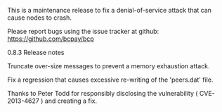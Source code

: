 
This is a maintenance release to fix a denial-of-service attack that
can cause nodes to crash.

Please report bugs using the issue tracker at github:
  https://github.com/bcpay/bcp
  
0.8.3 Release notes

Truncate over-size messages to prevent a memory exhaustion attack.

Fix a regression that causes excessive re-writing of the 'peers.dat' file.


Thanks to Peter Todd for responsibly disclosing the vulnerability
( CVE-2013-4627 ) and creating a fix.
